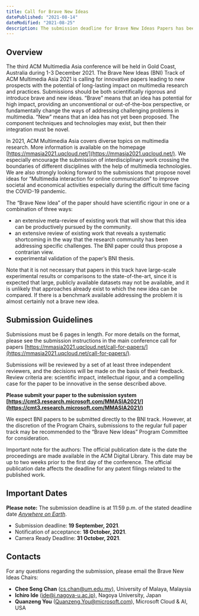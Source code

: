 ```yaml
---
title: Call for Brave New Ideas
datePublished: "2021-08-14"
dateModified: "2021-08-25"
description: The submission deadline for Brave New Ideas Papers has been postponed to 19 September, 2021.
---
```


## Overview

The third ACM Multimedia Asia conference will be held in Gold Coast, Australia during 1-3 December 2021. The Brave New Ideas (BNI) Track of ACM Multimedia Asia 2021 is calling for innovative papers leading to new prospects with the potential of long-lasting impact on multimedia research and practices. Submissions should be both scientifically rigorous and introduce brave and new ideas. “Brave” means that an idea has potential for high impact, providing an unconventional or out-of-the-box perspective, or fundamentally change the ways of addressing challenging problems in multimedia. “New” means that an idea has not yet been proposed. The component techniques and technologies may exist, but then their integration must be novel.

In 2021, ACM Multimedia Asia covers diverse topics on multimedia research. More information is available on the homepage [https://mmasia2021.uqcloud.net/](https://mmasia2021.uqcloud.net/). We especially encourage the submission of interdisciplinary work crossing the boundaries of different disciplines with the help of multimedia technologies. We are also strongly looking forward to the submissions that propose novel ideas for “Multimedia interaction for online communication” to improve societal and economical activities especially during the difficult time facing the COVID-19 pandemic.

The “Brave New Idea” of the paper should have scientific rigour in one or a combination of three ways:

- an extensive meta-review of existing work that will show that this idea can be productively pursued by the community.
- an extensive review of existing work that reveals a systematic shortcoming in the way that the research community has been addressing specific challenges. The BNI paper could thus propose a contrarian view.
- experimental validation of the paper’s BNI thesis.

Note that it is not necessary that papers in this track have large-scale experimental results or comparisons to the state-of-the-art, since it is expected that large, publicly available datasets may not be available, and it is unlikely that approaches already exist to which the new idea can be compared. If there is a benchmark available addressing the problem it is almost certainly not a brave new idea.

## Submission Guidelines

Submissions must be 6 pages in length. For more details on the format, please see the submission instructions in the main conference call for papers [https://mmasia2021.uqcloud.net/call-for-papers/](https://mmasia2021.uqcloud.net/call-for-papers/).

Submissions will be reviewed by a set of at least three independent reviewers, and the decisions will be made on the basis of their feedback. Review criteria are: scientific impact, intellectual rigour, and a compelling case for the paper to be innovative in the sense described above.

**Please submit your paper to the submission system [https://cmt3.research.microsoft.com/MMASIA2021/](https://cmt3.research.microsoft.com/MMASIA2021/)**

We expect BNI papers to be submitted directly to the BNI track. However, at the discretion of the Program Chairs, submissions to the regular full paper track may be recommended to the “Brave New Ideas” Program Committee for consideration.

Important note for the authors: The official publication date is the date the proceedings are made available in the ACM Digital Library. This date may be up to two weeks prior to the first day of the conference. The official publication date affects the deadline for any patent filings related to the published work.

## Important Dates

**Please note:** The submission deadline is at 11:59 p.m. of the stated deadline date [*Anywhere on Earth*](https://www.timeanddate.com/time/zones/aoe).

- Submission deadline: **19 September, 2021**.
- Notification of acceptance: **18 October, 2021**.
- Camera Ready Deadline: **31 October, 2021**.

## Contacts

For any questions regarding the submission, please email the Brave New Ideas Chairs: 

- **Chee Seng Chan** ([cs.chan@um.edu.my](mailto:cs.chan@um.edu.my)), University of Malaya, Malaysia
- **Ichiro Ide** ([ide@i.nagoya-u.ac.jp](mailto:ide@i.nagoya-u.ac.jp)), Nagoya University, Japan
- **Quanzeng You** ([Quanzeng.You@microsoft.com](mailto:Quanzeng.You@microsoft.com)), Microsoft Cloud & AI, USA
